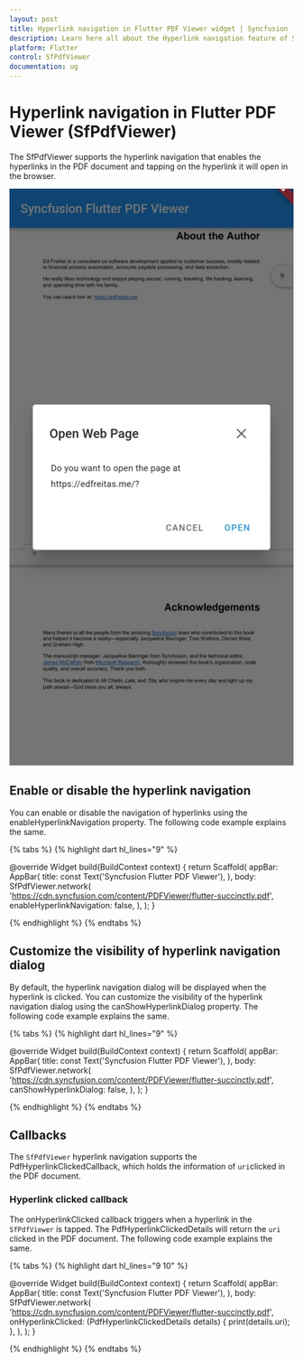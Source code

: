 ```yaml
---
layout: post
title: Hyperlink navigation in Flutter PDF Viewer widget | Syncfusion
description: Learn here all about the Hyperlink navigation feature of Syncfusion Flutter PDF Viewer (SfPdfViewer) widget and more.
platform: Flutter
control: SfPdfViewer
documentation: ug
---
```


# Hyperlink navigation in Flutter PDF Viewer (SfPdfViewer)

The SfPdfViewer supports the hyperlink navigation that enables the hyperlinks in the PDF document and tapping on the hyperlink it will open in the browser.

![Hyperlink navigation dialog](images/hyperlink-navigation/hyperlink_navigation_dialog.jpg)

## Enable or disable the hyperlink navigation

You can enable or disable the navigation of hyperlinks using the enableHyperlinkNavigation property. The following code example explains the same.

{% tabs %}
{% highlight dart hl_lines="9" %}

  @override
  Widget build(BuildContext context) {
    return Scaffold(
      appBar: AppBar(
        title: const Text('Syncfusion Flutter PDF Viewer'),
      ),
      body: SfPdfViewer.network(
        'https://cdn.syncfusion.com/content/PDFViewer/flutter-succinctly.pdf',
        enableHyperlinkNavigation: false,
      ),
    );
  }

{% endhighlight %}
{% endtabs %}

## Customize the visibility of hyperlink navigation dialog

By default, the hyperlink navigation dialog will be displayed when the hyperlink is clicked. You can customize the visibility of the hyperlink navigation dialog using the canShowHyperlinkDialog property. The following code example explains the same.

{% tabs %}
{% highlight dart hl_lines="9" %}

  @override
  Widget build(BuildContext context) {
    return Scaffold(
      appBar: AppBar(
        title: const Text('Syncfusion Flutter PDF Viewer'),
      ),
      body: SfPdfViewer.network(
        'https://cdn.syncfusion.com/content/PDFViewer/flutter-succinctly.pdf',
        canShowHyperlinkDialog: false,
      ),
    );
  }

{% endhighlight %}
{% endtabs %}

## Callbacks

The `SfPdfViewer` hyperlink navigation supports the PdfHyperlinkClickedCallback, which holds the information of `uri`clicked in the PDF document.

### Hyperlink clicked callback

The onHyperlinkClicked callback triggers when a hyperlink in the `SfPdfViewer` is tapped. The PdfHyperlinkClickedDetails will return the `uri` clicked in the PDF document. The following code example explains the same.

{% tabs %}
{% highlight dart hl_lines="9 10" %}

  @override
  Widget build(BuildContext context) {
    return Scaffold(
      appBar: AppBar(
        title: const Text('Syncfusion Flutter PDF Viewer'),
      ),
      body: SfPdfViewer.network(
        'https://cdn.syncfusion.com/content/PDFViewer/flutter-succinctly.pdf',
        onHyperlinkClicked: (PdfHyperlinkClickedDetails details) {
          print(details.uri);
        },
      ),
    );
  }

{% endhighlight %}
{% endtabs %}